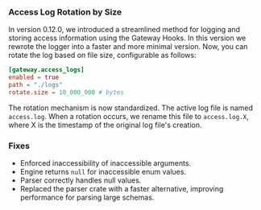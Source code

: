 ### Access Log Rotation by Size

In version 0.12.0, we introduced a streamlined method for logging and storing access information using the Gateway Hooks. In this version we rewrote the logger into a faster and more minimal version. Now, you can rotate the log based on file size, configurable as follows:

```toml
[gateway.access_logs]
enabled = true
path = "./logs"
rotate.size = 10_000_000 # bytes
```

The rotation mechanism is now standardized. The active log file is named `access.log`. When a rotation occurs, we rename this file to `access.log.X`, where X is the timestamp of the original log file's creation.

### Fixes

- Enforced inaccessibility of inaccessible arguments.
- Engine returns `null` for inaccessible enum values.
- Parser correctly handles null values.
- Replaced the parser crate with a faster alternative, improving performance for parsing large schemas.
